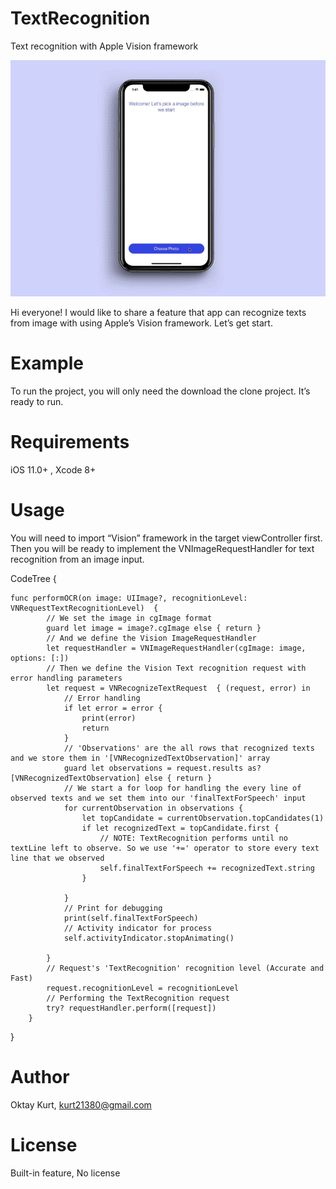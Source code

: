 # TextRecognition
Text recognition with Apple Vision framework

![](oktay-kurt-text-recognition.gif)

Hi everyone! I would like to share a feature that app can recognize texts from image with using Apple’s Vision framework. Let’s get start.

 # Example
 To run the project, you will only need the download the clone project. It’s ready to run.

# Requirements
iOS 11.0+ , Xcode 8+

# Usage
You will need to import “Vision” framework in the target viewController first. Then you will be ready to implement the VNImageRequestHandler for text recognition from an image input.

CodeTree  {
```
func performOCR(on image: UIImage?, recognitionLevel: VNRequestTextRecognitionLevel)  {
        // We set the image in cgImage format
        guard let image = image?.cgImage else { return }
        // And we define the Vision ImageRequestHandler
        let requestHandler = VNImageRequestHandler(cgImage: image, options: [:])
        // Then we define the Vision Text recognition request with error handling parameters
        let request = VNRecognizeTextRequest  { (request, error) in
            // Error handling
            if let error = error {
                print(error)
                return
            }
            // 'Observations' are the all rows that recognized texts and we store them in '[VNRecognizedTextObservation]' array
            guard let observations = request.results as? [VNRecognizedTextObservation] else { return }
            // We start a for loop for handling the every line of observed texts and we set them into our 'finalTextForSpeech' input
            for currentObservation in observations {
                let topCandidate = currentObservation.topCandidates(1)
                if let recognizedText = topCandidate.first {
                    // NOTE: TextRecognition performs until no textLine left to observe. So we use '+=' operator to store every text line that we observed
                    self.finalTextForSpeech += recognizedText.string
                }
                
            }
            // Print for debugging
            print(self.finalTextForSpeech)
            // Activity indicator for process
            self.activityIndicator.stopAnimating()
            
        }
        // Request's 'TextRecognition' recognition level (Accurate and Fast)
        request.recognitionLevel = recognitionLevel
        // Performing the TextRecognition request
        try? requestHandler.perform([request])
    }
```
}

# Author
Oktay Kurt, kurt21380@gmail.com

# License
Built-in feature, No license
